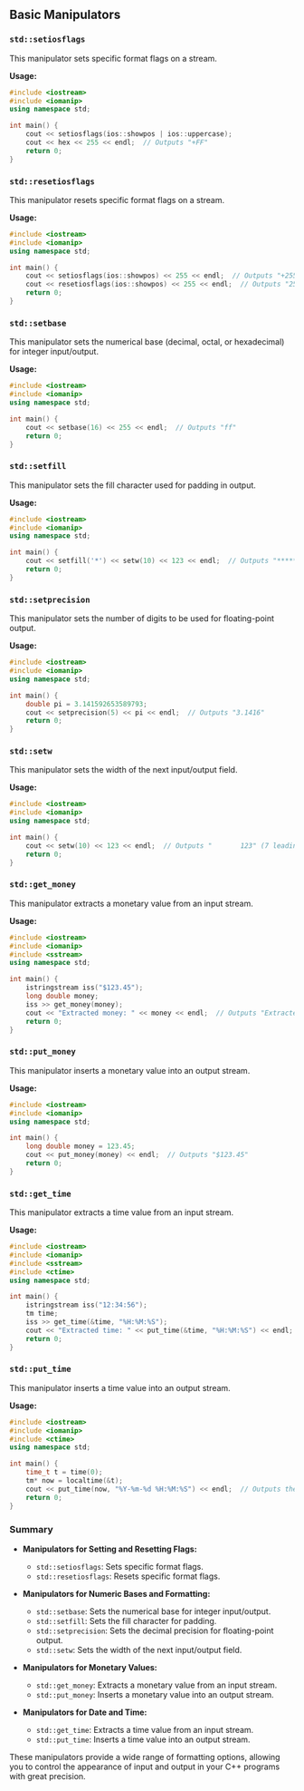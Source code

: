 ## Basic Manipulators

### `std::setiosflags`

This manipulator sets specific format flags on a stream.

**Usage:**

```cpp
#include <iostream>
#include <iomanip>
using namespace std;

int main() {
    cout << setiosflags(ios::showpos | ios::uppercase);
    cout << hex << 255 << endl;  // Outputs "+FF"
    return 0;
}
```

### `std::resetiosflags`

This manipulator resets specific format flags on a stream.

**Usage:**

```cpp
#include <iostream>
#include <iomanip>
using namespace std;

int main() {
    cout << setiosflags(ios::showpos) << 255 << endl;  // Outputs "+255"
    cout << resetiosflags(ios::showpos) << 255 << endl;  // Outputs "255"
    return 0;
}
```

### `std::setbase`

This manipulator sets the numerical base (decimal, octal, or hexadecimal) for integer input/output.

**Usage:**

```cpp
#include <iostream>
#include <iomanip>
using namespace std;

int main() {
    cout << setbase(16) << 255 << endl;  // Outputs "ff"
    return 0;
}
```

### `std::setfill`

This manipulator sets the fill character used for padding in output.

**Usage:**

```cpp
#include <iostream>
#include <iomanip>
using namespace std;

int main() {
    cout << setfill('*') << setw(10) << 123 << endl;  // Outputs "*******123"
    return 0;
}
```

### `std::setprecision`

This manipulator sets the number of digits to be used for floating-point output.

**Usage:**

```cpp
#include <iostream>
#include <iomanip>
using namespace std;

int main() {
    double pi = 3.141592653589793;
    cout << setprecision(5) << pi << endl;  // Outputs "3.1416"
    return 0;
}
```

### `std::setw`

This manipulator sets the width of the next input/output field.

**Usage:**

```cpp
#include <iostream>
#include <iomanip>
using namespace std;

int main() {
    cout << setw(10) << 123 << endl;  // Outputs "       123" (7 leading spaces)
    return 0;
}
```

### `std::get_money`

This manipulator extracts a monetary value from an input stream.

**Usage:**

```cpp
#include <iostream>
#include <iomanip>
#include <sstream>
using namespace std;

int main() {
    istringstream iss("$123.45");
    long double money;
    iss >> get_money(money);
    cout << "Extracted money: " << money << endl;  // Outputs "Extracted money: 123.45"
    return 0;
}
```

### `std::put_money`

This manipulator inserts a monetary value into an output stream.

**Usage:**

```cpp
#include <iostream>
#include <iomanip>
using namespace std;

int main() {
    long double money = 123.45;
    cout << put_money(money) << endl;  // Outputs "$123.45"
    return 0;
}
```

### `std::get_time`

This manipulator extracts a time value from an input stream.

**Usage:**

```cpp
#include <iostream>
#include <iomanip>
#include <sstream>
#include <ctime>
using namespace std;

int main() {
    istringstream iss("12:34:56");
    tm time;
    iss >> get_time(&time, "%H:%M:%S");
    cout << "Extracted time: " << put_time(&time, "%H:%M:%S") << endl;  // Outputs "Extracted time: 12:34:56"
    return 0;
}
```

### `std::put_time`

This manipulator inserts a time value into an output stream.

**Usage:**

```cpp
#include <iostream>
#include <iomanip>
#include <ctime>
using namespace std;

int main() {
    time_t t = time(0);
    tm* now = localtime(&t);
    cout << put_time(now, "%Y-%m-%d %H:%M:%S") << endl;  // Outputs the current date and time
    return 0;
}
```

### Summary

- **Manipulators for Setting and Resetting Flags:**

  - `std::setiosflags`: Sets specific format flags.
  - `std::resetiosflags`: Resets specific format flags.

- **Manipulators for Numeric Bases and Formatting:**

  - `std::setbase`: Sets the numerical base for integer input/output.
  - `std::setfill`: Sets the fill character for padding.
  - `std::setprecision`: Sets the decimal precision for floating-point output.
  - `std::setw`: Sets the width of the next input/output field.

- **Manipulators for Monetary Values:**

  - `std::get_money`: Extracts a monetary value from an input stream.
  - `std::put_money`: Inserts a monetary value into an output stream.

- **Manipulators for Date and Time:**
  - `std::get_time`: Extracts a time value from an input stream.
  - `std::put_time`: Inserts a time value into an output stream.

These manipulators provide a wide range of formatting options, allowing you to control the appearance of input and output in your C++ programs with great precision.
